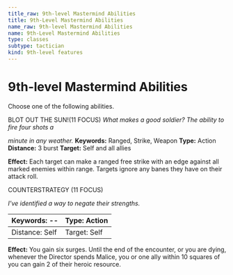 ```yaml
---
title_raw: 9th-level Mastermind Abilities
title: 9th-Level Mastermind Abilities
name_raw: 9th-level Mastermind Abilities
name: 9th-Level Mastermind Abilities
type: classes
subtype: tactician
kind: 9th-level features
---
```


# 9th-level Mastermind Abilities

Choose one of the following abilities.

BLOT OUT THE SUN!(11 FOCUS) *What makes a good soldier? The ability to fire four shots a*

*minute in any weather.* **Keywords:** Ranged, Strike, Weapon **Type:** Action **Distance:** 3 burst **Target:** Self and all allies

**Effect:** Each target can make a ranged free strike with an edge against all marked enemies within range. Targets ignore any banes they have on their attack roll.

COUNTERSTRATEGY (11 FOCUS)

*I've identified a way to negate their strengths.*

| Keywords: --   | Type: Action |
| -------------- | ------------ |
| Distance: Self | Target: Self |

**Effect:** You gain six surges. Until the end of the encounter, or you are dying, whenever the Director spends Malice, you or one ally within 10 squares of you can gain 2 of their heroic resource.
